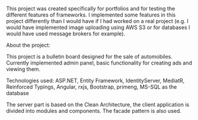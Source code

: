 This project was created specifically for portfolios and for testing the different features of frameworks. 
I implemented some features in this project differently than I would have if I had worked on a real project (e.g. I would have implemented image uploading using AWS S3 or for databases 
I would have used message brokers for example).

About the project:

This project is a bulletin board designed for the sale of automobiles. Currently implemented admin panel, basic functionality for creating ads and viewing them.

Technologies used: ASP.NET, Entity Framework, IdentityServer, MediatR, Reinforced Typings, Angular, rxjs, Bootstrap, primeng, MS-SQL as the database

The server part is based on the Clean Architecture, the client application is divided into modules and components. The facade pattern is also used.

